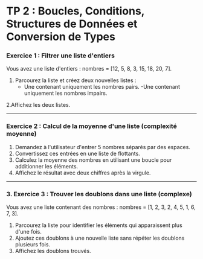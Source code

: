 # TP 2 : Boucles, Conditions, Structures de Données et Conversion de Types


### Exercice 1 : Filtrer une liste d'entiers 

Vous avez une liste d'entiers : 
nombres = [12, 5, 8, 3, 15, 18, 20, 7].

1. Parcourez la liste et créez deux nouvelles listes :
    - Une contenant uniquement les nombres pairs.
    -Une contenant uniquement les nombres impairs.

2.Affichez les deux listes.

-------------------

### Exercice 2 : Calcul de la moyenne d'une liste (complexité moyenne)


1. Demandez à l'utilisateur d'entrer 5 nombres séparés par des espaces.
2. Convertissez ces entrées en une liste de flottants.
3. Calculez la moyenne des nombres en utilisant une boucle pour additionner les éléments.
4. Affichez le résultat avec deux chiffres après la virgule.

----
### 3. Exercice 3 : Trouver les doublons dans une liste (complexe)

Vous avez une liste contenant des nombres : nombres = [1, 2, 3, 2, 4, 5, 1, 6, 7, 3].

1. Parcourez la liste pour identifier les éléments qui apparaissent plus d'une fois.
2. Ajoutez ces doublons à une nouvelle liste sans répéter les doublons plusieurs fois.
3. Affichez les doublons trouvés.